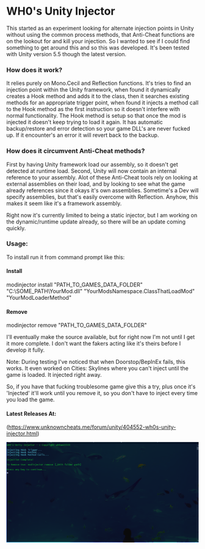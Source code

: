 # WH0's Unity Injector

This started as an experiment looking for alternate injection points in Unity without using the common process methods, that Anti-Cheat functions are on the lookout for and kill your injection. So I wanted to see if I could find something to get around this and so this was developed. It's been tested with Unity version 5.5 though the latest version.

### How does it work?

It relies purely on Mono.Cecil and Reflection functions. It's tries to find an injection point within the Unity framework, when found it dynamically creates a Hook method and adds it to the class, then it searches existing methods for an appropriate trigger point, when found it injects a method call to the Hook method as the first instruction so it doesn't interfere with normal functionality. The Hook method is setup so that once the mod is injected it doesn't keep trying to load it again. It has automatic backup/restore and error detection so your game DLL's are never fucked up. If it encounter's an error it will revert back to the backup.

### How does it circumvent Anti-Cheat methods?
First by having Unity framework load our assembly, so it doesn't get detected at runtime load. Second, Unity will now contain an internal reference to your assembly. Alot of these Anti-Cheat tools rely on looking at external assemblies on their load, and by looking to see what the game already references since it okays it's own assemblies. Sometime's a Dev will specify assemblies, but that's easily overcome with Reflection. Anyhow, this makes it seem like it's a framework assembly.

Right now it's currently limited to being a static injector, but I am working on the dynamic/runtime update already, so there will be an update coming quickly.

### Usage:

To install run it from command prompt like this:

#### Install
modinjector install "PATH_TO_GAMES_DATA_FOLDER" "C:\SOME_PATH\YourMod.dll" "YourModsNamespace.ClassThatLoadMod" "YourModLoaderMethod"

#### Remove
modinjector remove "PATH_TO_GAMES_DATA_FOLDER"

I'll eventually make the source available, but for right now I'm not until I get it more complete. I don't want the fakers acting like it's theirs before I develop it fully.

Note: During testing I've noticed that when Doorstop/BepInEx fails, this works. It even worked on Cities: Skylines where you can't inject until the game is loaded. It injected right away.

So, if you have that fucking troublesome game give this a try, plus once it's 'Injected' it'll work until you remove it, so you don't have to inject every time you load the game.

#### Latest Releases At:
(https://www.unknowncheats.me/forum/unity/404552-wh0s-unity-injector.html)

![preview](https://github.com/wh0am15533/Wh0sUnityInjector/blob/master/Screenshot.png)

